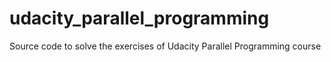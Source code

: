 # udacity_parallel_programming
Source code to solve the exercises of Udacity Parallel Programming course
